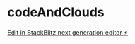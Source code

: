# codeAndClouds

[Edit in StackBlitz next generation editor ⚡️](https://stackblitz.com/~/github.com/devops-maestro17/codeAndClouds)